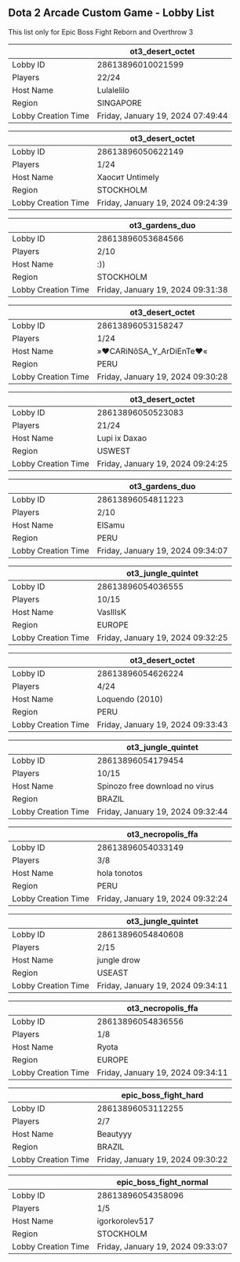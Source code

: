 ## Dota 2 Arcade Custom Game - Lobby List

This list only for Epic Boss Fight Reborn and Overthrow 3

|  | ot3_desert_octet |
| ------ | ------ |
| Lobby ID | 28613896010021599 |
| Players | 22/24 |
| Host Name | Lulalelilo |
| Region | SINGAPORE |
| Lobby Creation Time | Friday, January 19, 2024 07:49:44 |


|  | ot3_desert_octet |
| ------ | ------ |
| Lobby ID | 28613896050622149 |
| Players | 1/24 |
| Host Name | Хaoсит  Untimely |
| Region | STOCKHOLM |
| Lobby Creation Time | Friday, January 19, 2024 09:24:39 |


|  | ot3_gardens_duo |
| ------ | ------ |
| Lobby ID | 28613896053684566 |
| Players | 2/10 |
| Host Name | :)) |
| Region | STOCKHOLM |
| Lobby Creation Time | Friday, January 19, 2024 09:31:38 |


|  | ot3_desert_octet |
| ------ | ------ |
| Lobby ID | 28613896053158247 |
| Players | 1/24 |
| Host Name | »♥CARiNôSA_Y_ArDiEnTe♥« |
| Region | PERU |
| Lobby Creation Time | Friday, January 19, 2024 09:30:28 |


|  | ot3_desert_octet |
| ------ | ------ |
| Lobby ID | 28613896050523083 |
| Players | 21/24 |
| Host Name | Lupi ix Daxao |
| Region | USWEST |
| Lobby Creation Time | Friday, January 19, 2024 09:24:25 |


|  | ot3_gardens_duo |
| ------ | ------ |
| Lobby ID | 28613896054811223 |
| Players | 2/10 |
| Host Name | ElSamu |
| Region | PERU |
| Lobby Creation Time | Friday, January 19, 2024 09:34:07 |


|  | ot3_jungle_quintet |
| ------ | ------ |
| Lobby ID | 28613896054036555 |
| Players | 10/15 |
| Host Name | VasIlIsK |
| Region | EUROPE |
| Lobby Creation Time | Friday, January 19, 2024 09:32:25 |


|  | ot3_desert_octet |
| ------ | ------ |
| Lobby ID | 28613896054626224 |
| Players | 4/24 |
| Host Name | Loquendo (2010) |
| Region | PERU |
| Lobby Creation Time | Friday, January 19, 2024 09:33:43 |


|  | ot3_jungle_quintet |
| ------ | ------ |
| Lobby ID | 28613896054179454 |
| Players | 10/15 |
| Host Name | Spinozo free download no virus |
| Region | BRAZIL |
| Lobby Creation Time | Friday, January 19, 2024 09:32:44 |


|  | ot3_necropolis_ffa |
| ------ | ------ |
| Lobby ID | 28613896054033149 |
| Players | 3/8 |
| Host Name | hola tonotos |
| Region | PERU |
| Lobby Creation Time | Friday, January 19, 2024 09:32:24 |


|  | ot3_jungle_quintet |
| ------ | ------ |
| Lobby ID | 28613896054840608 |
| Players | 2/15 |
| Host Name | jungle drow |
| Region | USEAST |
| Lobby Creation Time | Friday, January 19, 2024 09:34:11 |


|  | ot3_necropolis_ffa |
| ------ | ------ |
| Lobby ID | 28613896054836556 |
| Players | 1/8 |
| Host Name | Ryota |
| Region | EUROPE |
| Lobby Creation Time | Friday, January 19, 2024 09:34:11 |


|  | epic_boss_fight_hard |
| ------ | ------ |
| Lobby ID | 28613896053112255 |
| Players | 2/7 |
| Host Name | Beautyyy |
| Region | BRAZIL |
| Lobby Creation Time | Friday, January 19, 2024 09:30:22 |


|  | epic_boss_fight_normal |
| ------ | ------ |
| Lobby ID | 28613896054358096 |
| Players | 1/5 |
| Host Name | igorkorolev517 |
| Region | STOCKHOLM |
| Lobby Creation Time | Friday, January 19, 2024 09:33:07 |


